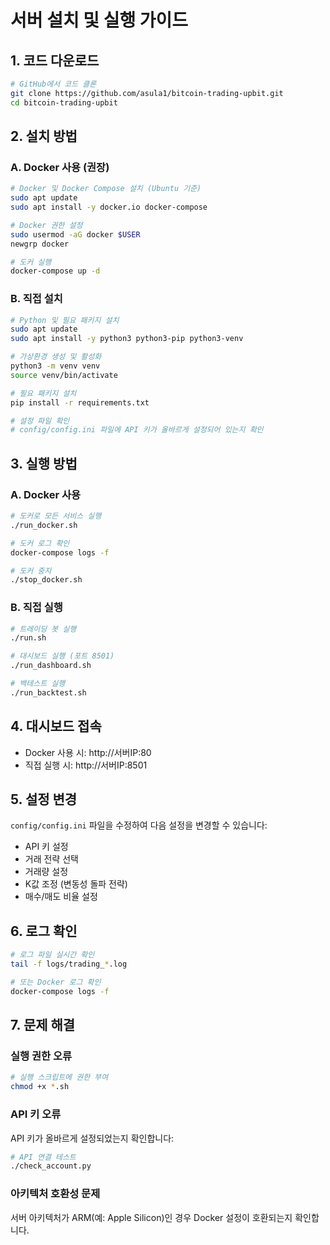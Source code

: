 # 서버 설치 및 실행 가이드

## 1. 코드 다운로드

```bash
# GitHub에서 코드 클론
git clone https://github.com/asula1/bitcoin-trading-upbit.git
cd bitcoin-trading-upbit
```

## 2. 설치 방법

### A. Docker 사용 (권장)

```bash
# Docker 및 Docker Compose 설치 (Ubuntu 기준)
sudo apt update
sudo apt install -y docker.io docker-compose

# Docker 권한 설정
sudo usermod -aG docker $USER
newgrp docker

# 도커 실행
docker-compose up -d
```

### B. 직접 설치

```bash
# Python 및 필요 패키지 설치
sudo apt update
sudo apt install -y python3 python3-pip python3-venv

# 가상환경 생성 및 활성화
python3 -m venv venv
source venv/bin/activate

# 필요 패키지 설치
pip install -r requirements.txt

# 설정 파일 확인
# config/config.ini 파일에 API 키가 올바르게 설정되어 있는지 확인
```

## 3. 실행 방법

### A. Docker 사용

```bash
# 도커로 모든 서비스 실행
./run_docker.sh

# 도커 로그 확인
docker-compose logs -f

# 도커 중지
./stop_docker.sh
```

### B. 직접 실행

```bash
# 트레이딩 봇 실행
./run.sh

# 대시보드 실행 (포트 8501)
./run_dashboard.sh

# 백테스트 실행
./run_backtest.sh
```

## 4. 대시보드 접속

- Docker 사용 시: http://서버IP:80
- 직접 실행 시: http://서버IP:8501

## 5. 설정 변경

`config/config.ini` 파일을 수정하여 다음 설정을 변경할 수 있습니다:

- API 키 설정
- 거래 전략 선택
- 거래량 설정
- K값 조정 (변동성 돌파 전략)
- 매수/매도 비율 설정

## 6. 로그 확인

```bash
# 로그 파일 실시간 확인
tail -f logs/trading_*.log

# 또는 Docker 로그 확인
docker-compose logs -f
```

## 7. 문제 해결

### 실행 권한 오류
```bash
# 실행 스크립트에 권한 부여
chmod +x *.sh
```

### API 키 오류
API 키가 올바르게 설정되었는지 확인합니다:
```bash
# API 연결 테스트
./check_account.py
```

### 아키텍처 호환성 문제
서버 아키텍처가 ARM(예: Apple Silicon)인 경우 Docker 설정이 호환되는지 확인합니다.